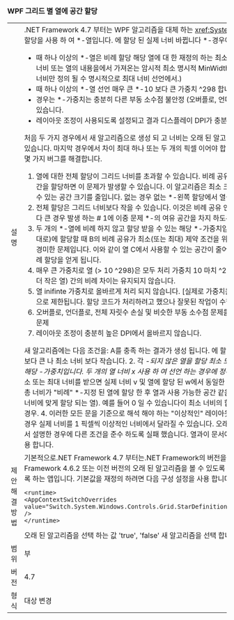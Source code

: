### <a name="wpf-grid-allocation-of-space-to-star-columns"></a>WPF 그리드 별 열에 공간 할당

|   |   |
|---|---|
|설명|.NET Framework 4.7 부터는 WPF 알고리즘을 대체 하는 <xref:System.Windows.Controls.Grid> 공간을 할당을 사용 하 여 *-열입니다. 에 할당 된 실제 너비 바뀝니다 *-경우에는 열:<ul><li>때 하나 이상의 *-열은 비례 할당 해당 열에 대 한 재정의 하는 최소 또는 최대 너비를 포함 합니다. (최소 너비 또는 열의 내용을에서 가져온는 암시적 최소 명시적 MinWidth 선언에서 파생 될 수 있습니다. 최대 너비만 정의 될 수 명시적으로 최대 너비 선언에서.)</li><li>때 하나 이상의 *-열 선언 매우 큰 *-10 보다 큰 가중치 ^298 합니다.</li><li>경우는 *-가중치는 충분히 다른 부동 소수점 불안정 (오버플로, 언더플로, 전체 자릿수 손실) 발생할 수 있습니다.</li><li>레이아웃 조정이 사용되도록 설정되고 결과 디스플레이 DPI가 충분히 높은 경우</li></ul>처음 두 가지 경우에서 새 알고리즘으로 생성 되 고 너비는 오래 된 알고리즘에서 만든 크게 다르게 지정할 수 있습니다. 마지막 경우에서 차이 최대 하나 또는 두 개의 픽셀 이어야 합니다. 새 알고리즘 오래 된 알고리즘에 몇 가지 버그를 해결합니다.<ol><li>열에 대한 전체 할당이 그리드 너비를 초과할 수 있습니다. 비례 공유 크기가 최소 크기보다 작은 열에 공간을 할당하면 이 문제가 발생할 수 있습니다. 이 알고리즘은 최소 크기를 할당하여 다른 열에서 사용할 수 있는 공간 크기를 줄입니다. 없는 경우 없는 *-왼쪽 할당에서 열을 전체 할당 됩니다 너무 큽니다.</li><li>전체 할당은 그리드 너비보다 작을 수 있습니다. 이것은 비례 공유 인 열에 할당 되지 않은 최대 크기로 보다 큰 경우 발생 하는 # 1에 이중 문제 *-의 여유 공간을 차지 하도록 왼쪽 열입니다.</li><li>두 개의 *-열에 비례 하지 않고 할당 받을 수 있는 해당 *-가중치입니다. 이것은 열 A, B 및 C(해당 순서대로)에 할당할 때 B의 비례 공유가 최소(또는 최대) 제약 조건을 위반할 때 발생하는 #1/#2보다 좀 더 경미한 문제입니다. 이와 같이 열 C에서 사용할 수 있는 공간이 줄어들고 A보다 더 작은(또는 더 많은) 비례 할당을 얻게 됩니다.</li><li>매우 큰 가중치로 열 (&gt; 10 ^298)은 모두 처리 가중치 10 마치 ^298 합니다. 둘 열(및 가중치가 약간 더 작은 열) 간의 비례 차이는 유지되지 않습니다.</li><li>열 inifinte 가중치로 올바르게 처리 되지 않습니다. [실제로 가중치를 무한대로 설정할 수 있지만 인위적으로 제한됩니다. 할당 코드가 처리하려고 했으나 잘못된 작업이 수행되었습니다.]</li><li>오버플로, 언더플로, 전체 자릿수 손실 및 비슷한 부동 소수점 문제를 방지할 때 나타나는 몇 가지 경미한 문제</li><li>레이아웃 조정이 충분히 높은 DPI에서 올바르지 않습니다.</li></ol>새 알고리즘에는 다음 조건을: A를 충족 하는 결과가 생성 됩니다. 에 할당 된 실제 너비는 *-열은 최대 너비 보다 큰 나 최소 너비 보다 작습니다. 2. 각 <em>-되지 않은 열을 할당 최소 또는 최대 너비에 비례 너비에 할당 된 해당 <em>-가중치입니다. 두 개의 열 너비 x 사용 하 여 선언 하는 경우에 정확 하 게</em> 및 y</em> 각각 있으며 두 열이 최소 또는 최대 너비를 받으면 실제 너비 v 및 열에 할당 된 w에서 동일한 비율로: v / w = = x / y.C. 에 할당 된 총 너비가 &quot;비례&quot; *-지정 된 열에 할당 한 후 열과 사용 가능한 공간 같음 (고정, 자동 및 *-min 또는 max 너비에 맞게 할당 되는 열). 예를 들어 0 일 수 있습니다이 최소 너비의 합 표의 availbable 너비를 초과 하는 경우. 4. 이러한 모든 문을 기준으로 해석 해야 하는 &quot;이상적인&quot; 레이아웃 합니다. 레이아웃 반올림이 적용 된 경우 실제 너비를 1 픽셀씩 이상적인 너비에서 달라질 수 있습니다. 오래 된 알고리즘 (A)을 인식 했지만 위에서 설명한 경우에 다른 조건을 준수 하도록 실패 했습니다. 열과이 문서에서 너비에 대해 모든 행과 높이에 적용 합니다.|
|제안 해결 방법|기본적으로.NET Framework 4.7 부터는.NET Framework의 버전을 대상 응용 프로그램 대상.NET Framework 4.6.2 또는 이전 버전의 오래 된 알고리즘을 볼 수 있도록 하는 동안 새 알고리즘을 볼 수 있도록 하는 앱입니다. 기본값을 재정의 하려면 다음 구성 설정을 사용 합니다.<pre><code class="language-xml">&lt;runtime&gt;&#13;&#10;&lt;AppContextSwitchOverrides value=&quot;Switch.System.Windows.Controls.Grid.StarDefinitionsCanExceedAvailableSpace=true&quot; /&gt;&#13;&#10;&lt;/runtime&gt;&#13;&#10;</code></pre>오래 된 알고리즘을 선택 하는 값 'true', 'false' 새 알고리즘을 선택 합니다.|
|범위|부|
|버전|4.7|
|형식|대상 변경|

